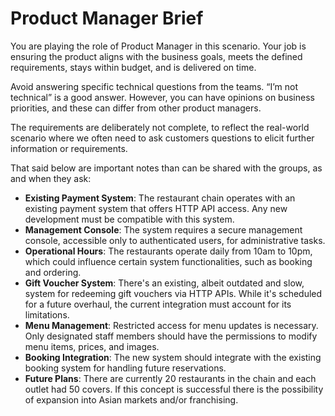 # Product Manager Brief

You are playing the role of Product Manager in this scenario. Your job is ensuring the product aligns with the business goals, meets the defined requirements, stays within budget, and is delivered on time.

Avoid answering specific technical questions from the teams. “I’m not technical” is a good answer. However, you can have opinions on business priorities, and these can differ from other product managers.

The requirements are deliberately not complete, to reflect the real-world scenario where we often need to ask customers questions to elicit further information or requirements.

That said below are important notes than can be shared with the groups, as and when they ask:

* **Existing Payment System**: The restaurant chain operates with an existing payment system that offers HTTP API access. Any new development must be compatible with this system.
* **Management Console**: The system requires a secure management console, accessible only to authenticated users, for administrative tasks.
* **Operational Hours**: The restaurants operate daily from 10am to 10pm, which could influence certain system functionalities, such as booking and ordering.
* **Gift Voucher System**: There's an existing, albeit outdated and slow, system for redeeming gift vouchers via HTTP APIs. While it's scheduled for a future overhaul, the current integration must account for its limitations.
* **Menu Management**: Restricted access for menu updates is necessary. Only designated staff members should have the permissions to modify menu items, prices, and images.
* **Booking Integration**: The new system should integrate with the existing booking system for handling future reservations.
* **Future Plans**: There are currently 20 restaurants in the chain and each outlet had 50 covers. If this concept is successful there is the possibility of expansion into Asian markets and/or franchising. 
